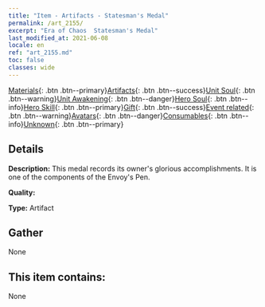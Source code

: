 ```yaml
---
title: "Item - Artifacts - Statesman's Medal"
permalink: /art_2155/
excerpt: "Era of Chaos  Statesman's Medal"
last_modified_at: 2021-06-08
locale: en
ref: "art_2155.md"
toc: false
classes: wide
---
```

 [Materials](/Items/){: .btn .btn--primary}[Artifacts](/Items/Artifacts/){: .btn .btn--success}[Unit Soul](/Items/UnitSoul/){: .btn .btn--warning}[Unit Awakening](/Items/UnitAwakening/){: .btn .btn--danger}[Hero Soul](/Items/HeroSoul/){: .btn .btn--info}[Hero Skill](/Items/HeroSkill/){: .btn .btn--primary}[Gift](/Items/Gift/){: .btn .btn--success}[Event related](/Items/Events/){: .btn .btn--warning}[Avatars](/Items/Avatars/){: .btn .btn--danger}[Consumables](/Items/Consumables/){: .btn .btn--info}[Unknown](/Items/Unknown/){: .btn .btn--primary}

## Details
 **Description:** This medal records its owner's glorious accomplishments. It is one of the components of the Envoy's Pen.

 **Quality:** 

 **Type:** Artifact

## Gather

  None

## This item contains:

  None

